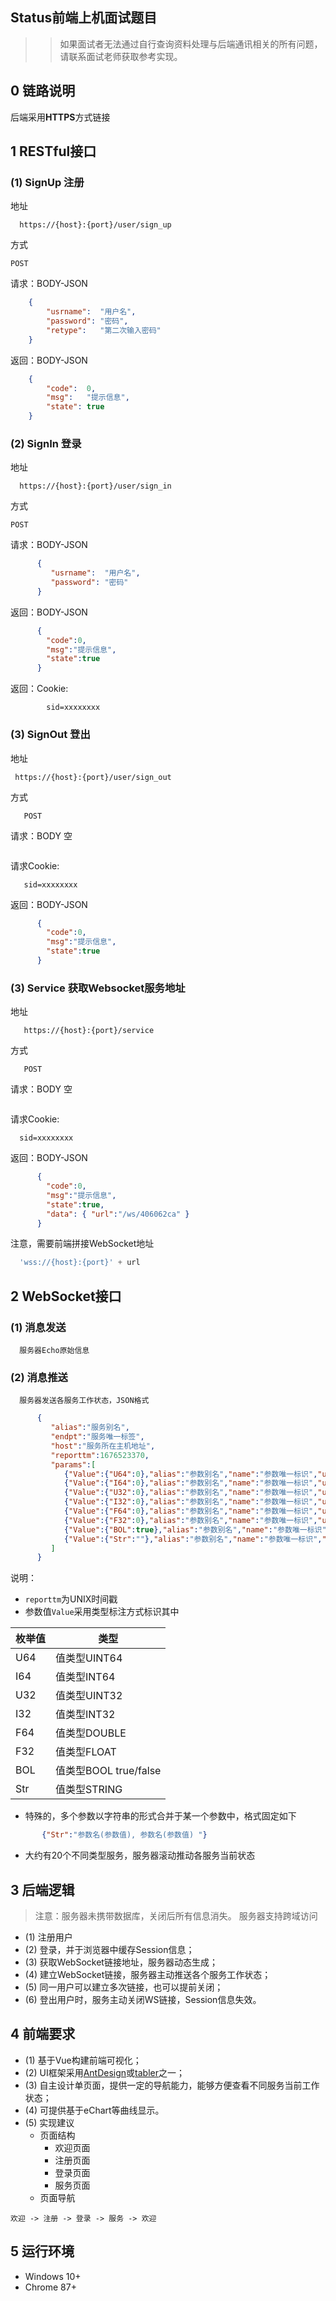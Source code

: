 Status前端上机面试题目
--------------------

>> 如果面试者无法通过自行查询资料处理与后端通讯相关的所有问题，请联系面试老师获取参考实现。


## 0 链路说明

后端采用**HTTPS**方式链接

## 1 RESTful接口

### (1) SignUp 注册
地址
```
  https://{host}:{port}/user/sign_up
```
方式
```
POST
```
请求：BODY-JSON
```json
    {
        "usrname":  "用户名",
        "password": "密码",
        "retype":   "第二次输入密码"
    }
```
返回：BODY-JSON
```json
    {
        "code":  0,
        "msg":   "提示信息",
        "state": true
    }
```

### (2) SignIn 登录
地址
```
  https://{host}:{port}/user/sign_in
```
方式
```
POST
```
 请求：BODY-JSON
```json
      {
         "usrname":  "用户名",
         "password": "密码"
      }
```
  返回：BODY-JSON

```json
      {
        "code":0,
        "msg":"提示信息",
        "state":true
      }
```
  返回：Cookie:
```
        sid=xxxxxxxx
```

### (3) SignOut 登出
  地址
```
 https://{host}:{port}/user/sign_out
```
  方式
```
   POST
```
  请求：BODY 空
```
```
   请求Cookie: 
```
   sid=xxxxxxxx
```
  返回：BODY-JSON
```json
      {
        "code":0,
        "msg":"提示信息",
        "state":true
      }
```

### (3) Service 获取Websocket服务地址
  地址
```
   https://{host}:{port}/service
```
  方式
```
   POST
```
  请求：BODY 空
```
```
  请求Cookie: 
```
  sid=xxxxxxxx
```
  返回：BODY-JSON
```json
      {
        "code":0,
        "msg":"提示信息",
        "state":true,
        "data": { "url":"/ws/406062ca" }
      }
```

注意，需要前端拼接WebSocket地址

```javascript
  'wss://{host}:{port}' + url
```

## 2 WebSocket接口

###  (1) 消息发送
      
      服务器Echo原始信息

###  (2) 消息推送
      服务器发送各服务工作状态，JSON格式

```json 
      {
         "alias":"服务别名",
         "endpt":"服务唯一标签",
         "host":"服务所在主机地址",
         "reporttm":1676523370, 
         "params":[
            {"Value":{"U64":0},"alias":"参数别名","name":"参数唯一标识","unit":"参数单位"}, 
            {"Value":{"I64":0},"alias":"参数别名","name":"参数唯一标识","unit":"参数单位"}, 
            {"Value":{"U32":0},"alias":"参数别名","name":"参数唯一标识","unit":"参数单位"}, 
            {"Value":{"I32":0},"alias":"参数别名","name":"参数唯一标识","unit":"参数单位"}, 
            {"Value":{"F64":0},"alias":"参数别名","name":"参数唯一标识","unit":"参数单位"}, 
            {"Value":{"F32":0},"alias":"参数别名","name":"参数唯一标识","unit":"参数单位"}, 
            {"Value":{"BOL":true},"alias":"参数别名","name":"参数唯一标识","unit":"参数单位"}, 
            {"Value":{"Str":""},"alias":"参数别名","name":"参数唯一标识","unit":"参数单位"} 
         ]
      }
```

说明：

* `reporttm`为UNIX时间戳
* 参数值`Value`采用类型标注方式标识其中

|枚举值|类型|
|-----|---|
|U64|值类型UINT64|
|I64|值类型INT64|
|U32|值类型UINT32|
|I32|值类型INT32|
|F64|值类型DOUBLE|
|F32|值类型FLOAT|
|BOL|值类型BOOL true/false|
|Str|值类型STRING|

* 特殊的，多个参数以字符串的形式合并于某一个参数中，格式固定如下
```json
       {"Str":"参数名(参数值), 参数名(参数值) "}
```
* 大约有20个不同类型服务，服务器滚动推动各服务当前状态

## 3 后端逻辑

>    注意：服务器未携带数据库，关闭后所有信息消失。
>         服务器支持跨域访问
    
*  (1) 注册用户
*  (2) 登录，并于浏览器中缓存Session信息；
*  (3) 获取WebSocket链接地址，服务器动态生成；
*  (4) 建立WebSocket链接，服务器主动推送各个服务工作状态；
*  (5) 同一用户可以建立多次链接，也可以提前关闭；
*  (6) 登出用户时，服务主动关闭WS链接，Session信息失效。

## 4 前端要求

-   (1) 基于Vue构建前端可视化；
-   (2) UI框架采用[AntDesign](https://antdv.com/components/overview)或[tabler](https://github.com/tabler/tabler)之一；
-   (3) 自主设计单页面，提供一定的导航能力，能够方便查看不同服务当前工作状态；
-   (4) 可提供基于eChart等曲线显示。
-   (5) 实现建议
      - 页面结构
         - 欢迎页面
         - 注册页面
         - 登录页面
         - 服务页面
      - 页面导航
```
欢迎 -> 注册 -> 登录 -> 服务 -> 欢迎
```

## 5 运行环境

* Windows 10+
* Chrome 87+


